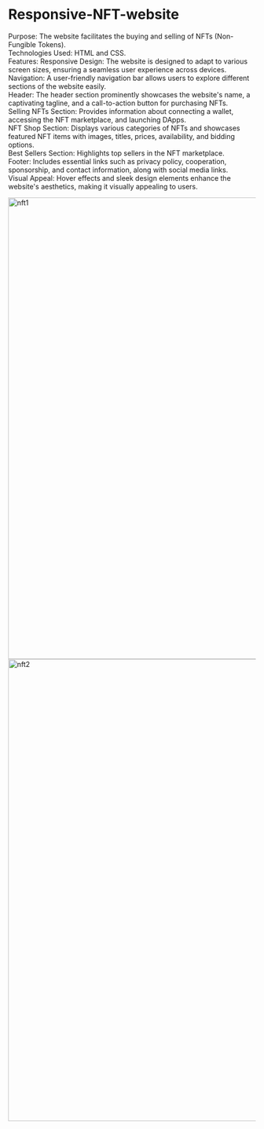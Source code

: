 # Responsive-NFT-website

Purpose: The website facilitates the buying and selling of NFTs (Non-Fungible Tokens).<br>
Technologies Used: HTML and CSS.<br>
Features:
Responsive Design: The website is designed to adapt to various screen sizes, ensuring a seamless user experience across devices.<br>
Navigation: A user-friendly navigation bar allows users to explore different sections of the website easily.<br>
Header: The header section prominently showcases the website's name, a captivating tagline, and a call-to-action button for purchasing NFTs.<br>
Selling NFTs Section: Provides information about connecting a wallet, accessing the NFT marketplace, and launching DApps.<br>
NFT Shop Section: Displays various categories of NFTs and showcases featured NFT items with images, titles, prices, availability, and bidding options.<br>
Best Sellers Section: Highlights top sellers in the NFT marketplace.<br>
Footer: Includes essential links such as privacy policy, cooperation, sponsorship, and contact information, along with social media links.<br>
Visual Appeal: Hover effects and sleek design elements enhance the website's aesthetics, making it visually appealing to users.<br>

<img width="940" alt="nft1" src="https://github.com/Shivamup51/Responsive-NFT-website/assets/166123727/3b6c64a9-4fa5-4db3-af2d-e5577da94db1">
<img width="941" alt="nft2" src="https://github.com/Shivamup51/Responsive-NFT-website/assets/166123727/0a97b50d-f864-4a53-a5d3-fd303b1dc729">

